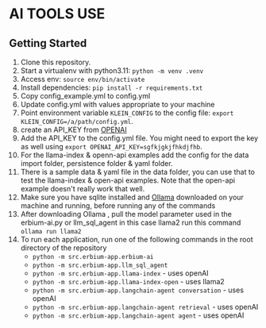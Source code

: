 # AI TOOLS USE
## Getting Started

1. Clone this repository.
2. Start a virtualenv with python3.11: `python -m venv .venv`
3. Access env: `source env/bin/activate`
4. Install dependencies: `pip install -r requirements.txt`
5. Copy config_example.yml to config.yml
6. Update config.yml with values appropriate to your machine
7. Point environment variable `KLEIN_CONFIG` to the config file: `export KLEIN_CONFIG=/a/path/config.yml`.
8. create an API_KEY from [OPENAI](https://platform.openai.com/api-keys)
9. Add the API_KEY to the config.yml file. You might need to export the key as well using `export OPENAI_API_KEY=sgfkjgkjfhkdjfhb`.
10. For the llama-index & openn-api examples add the config for the data import folder, persistence folder & yaml folder.
11. There is a sample data & yaml file in the data folder, you can use that to test the llama-index & open-api examples. Note that the open-api example doesn't really work that well.
12. Make sure you have sqlite installed and [Ollama](https://ollama.ai) downloaded on your machine and running, before running any of the commands
13. After downloading Ollama , pull the model parameter used in the erbium-ai.py or llm_sql_agent in this case llama2
    run this command `ollama run llama2`
14. To run each application, run one of the following commands in the root directory of the repository
    * `python -m src.erbium-app.erbium-ai`
    * `python -m src.erbium-app.llm_sql_agent`
    * `python -m src.erbium-app.llama-index` - uses openAI
    * `python -m src.erbium-app.llama-index-open` - uses llama2
    * `python -m src.erbium-app.langchain-agent conversation` - uses openAI
    * `python -m src.erbium-app.langchain-agent retrieval` - uses openAI
    * `python -m src.erbium-app.langchain-agent agent` - uses openAI